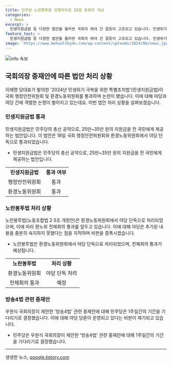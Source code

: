 ```yaml
---
title: 민주당 노란봉투법 강행처리로 25일 본회의 겨냥
categories:
  - News
excerpt: >
  민생지원금법 등 다양한 법안을 둘러싼 국회의 여야 간 갈등이 고조되고 있습니다. 민생위기 극복을 위한 특별조치법의 통과를 강하게 주장하는 더불어민주당에 반해 국민의힘은 강행처리에 반발하며 퇴장했습니다. 노란봉투법 또한 야당 단독으로 처리되며 의원들의 입장차로 인해 국회 내 갈등이 심화되고 있습니다. 함께하여 국회의 여야 간 갈등 및 법안 처리 경과에 주목이 필요합니다.
feature_text: >
  민생지원금법 등 다양한 법안을 둘러싼 국회의 여야 간 갈등이 고조되고 있습니다. 민생위기 극복을 위한 특별조치법의 통과를 강하게 주장하는 더불어민주당에 반해 국민의힘은 강행처리에 반발하며 퇴장했습니다. 노란봉투법 또한 야당 단독으로 처리되며 의원들의 입장차로 인해 국회 내 갈등이 심화되고 있습니다. 함께하여 국회의 여야 간 갈등 및 법안 처리 경과에 주목이 필요합니다.
image: 'https://www.behealthy4u.com/wp-content/uploads/2024/06/news.jpg'
---
```


<p><img src="https://www.behealthy4u.com/wp-content/uploads/2024/06/news.jpg" alt="info 속보" /></p>

<h2 data-ke-size="size26">국회의장 중재안에 따른 법안 처리 상황</h2>

<p data-ke-size="size16">이재명 당대표가 발의한 '2024년 민생위기 극복을 위한 특별조치법'(민생지원금법)이 국회 행정안전위원회 및 환경노동위원회를 통과하며 논란이 됐습니다. 이에 대해 야당과 여당 간에 격렬한 논쟁이 벌어지고 있는데요. 이번 법안 처리 상황을 살펴보겠습니다.</p>

<h3>민생지원금법 통과</h3>

<p data-ke-size="size16">민생지원금법은 민주당의 총선 공약으로, 25만~35만 원의 지원금을 전 국민에게 제공하는 법안입니다. 이 법안은 18일 국회 행정안전위원회와 환경노동위원회에서 야당 단독으로 통과되었습니다.</p>

<ul>
  <li>민생지원금법은 민주당의 총선 공약으로, 25만~35만 원의 지원금을 전 국민에게 제공하는 법안입니다.</li>
</ul>

<table>
  <tr>
    <td style="text-align: center; height: 17px;"><b>민생지원금법</b></td>
    <td style="text-align: center; height: 17px;"><b>통과 여부</b></td>
  </tr>
  <tr>
    <td style="text-align: center; height: 17px;">행정안전위원회</td>
    <td style="text-align: center; height: 17px;">통과</td>
  </tr>
  <tr>
    <td style="text-align: center; height: 17px;">환경노동위원회</td>
    <td style="text-align: center; height: 17px;">통과</td>
  </tr>
</table>

<h3>노란봉투법 처리 상황</h3>

<p data-ke-size="size16">노란봉투법(노동조합법 2·3조 개정안)은 환경노동위원회에서 야당 단독으로 처리되었으며, 이에 따라 환노위 전체회의 통과를 앞두고 있습니다. 이에 대해 야당은 추가된 내용을 충분히 숙지하지 못했다는 점을 지적하며 비판을 증폭시켰습니다.</p>

<ul>
  <li>노란봉투법은 환경노동위원회에서 야당 단독으로 처리되었으며, 전체회의 통과가 예상됩니다.</li>
</ul>

<table>
  <tr>
    <td style="text-align: center; height: 17px;"><b>노란봉투법</b></td>
    <td style="text-align: center; height: 17px;"><b>처리 상황</b></td>
  </tr>
  <tr>
    <td style="text-align: center; height: 17px;">환경노동위원회</td>
    <td style="text-align: center; height: 17px;">야당 단독 처리</td>
  </tr>
  <tr>
    <td style="text-align: center; height: 17px;">전체회의 통과</td>
    <td style="text-align: center; height: 17px;">예정</td>
  </tr>
</table>

<h3>방송4법 관련 중재안</h3>

<p data-ke-size="size16">우원식 국회의장이 제안한 '방송4법' 관련 중재안에 대해 민주당은 1주일간의 기간을 기다리기로 결정했습니다. 이에 대해 야당 당론이 운영되고 있다는 비판이 제기되고 있습니다.</p>

<ul>
  <li>민주당은 우원식 국회의장이 제안한 '방송4법' 관련 중재안에 대해 1주일간의 기간을 기다리기로 결정했습니다.</li>
</ul>

<hr>
생생한 뉴스, <a href="https://qoogle.tistory.com" rel="dofollow">qoogle.tistory.com</a>


